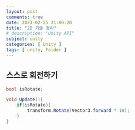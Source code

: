 ```yaml
---
layout: post
comments: true
date: 2021-02-25 21:00:20
title: "2D 기술 정리"
# description: "Unity API"
subject: unity
categories: [ Unity ]
tags: [ unity, Folder ]
---
```


## 스스로 회전하기

```c#
bool isRotate;

void Update(){
    if(isRotate){
        transform.Rotate(Vector3.forward * 10);
    }
}
```